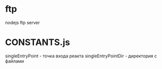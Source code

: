 # ftp

nodejs ftp server

# CONSTANTS.js

singleEntryPoint - точка входа реакта
singleEntryPointDir - директория с файлами
